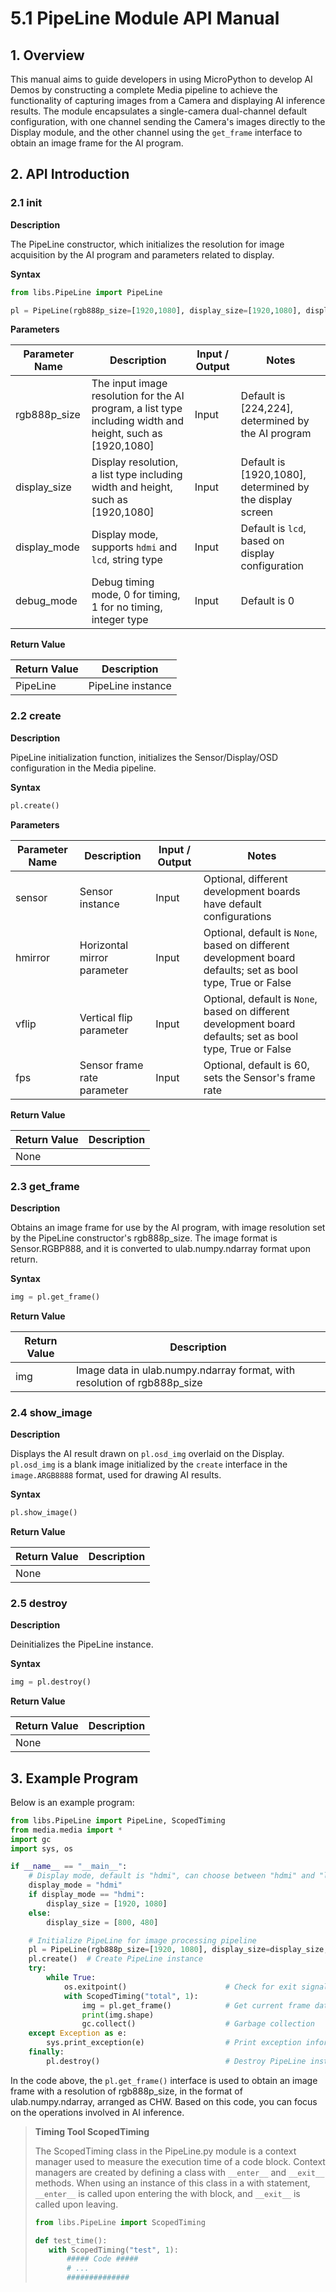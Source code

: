 # 5.1 PipeLine Module API Manual

## 1. Overview

This manual aims to guide developers in using MicroPython to develop AI Demos by constructing a complete Media pipeline to achieve the functionality of capturing images from a Camera and displaying AI inference results. The module encapsulates a single-camera dual-channel default configuration, with one channel sending the Camera's images directly to the Display module, and the other channel using the `get_frame` interface to obtain an image frame for the AI program.

## 2. API Introduction

### 2.1 init

**Description**

The PipeLine constructor, which initializes the resolution for image acquisition by the AI program and parameters related to display.

**Syntax**

```python
from libs.PipeLine import PipeLine

pl = PipeLine(rgb888p_size=[1920,1080], display_size=[1920,1080], display_mode='hdmi', debug_mode=0)
```

**Parameters**

| Parameter Name | Description | Input / Output | Notes |
|----------------|-------------|----------------|-------|
| rgb888p_size   | The input image resolution for the AI program, a list type including width and height, such as [1920,1080] | Input | Default is [224,224], determined by the AI program |
| display_size   | Display resolution, a list type including width and height, such as [1920,1080] | Input | Default is [1920,1080], determined by the display screen |
| display_mode   | Display mode, supports `hdmi` and `lcd`, string type | Input | Default is `lcd`, based on display configuration |
| debug_mode     | Debug timing mode, 0 for timing, 1 for no timing, integer type | Input | Default is 0 |

**Return Value**

| Return Value | Description |
|--------------|-------------|
| PipeLine     | PipeLine instance |

### 2.2 create

**Description**

PipeLine initialization function, initializes the Sensor/Display/OSD configuration in the Media pipeline.

**Syntax**

```python
pl.create()
```

**Parameters**

| Parameter Name | Description | Input / Output | Notes |
|----------------|-------------|----------------|-------|
| sensor         | Sensor instance | Input | Optional, different development boards have default configurations |
| hmirror        | Horizontal mirror parameter | Input | Optional, default is `None`, based on different development board defaults; set as bool type, True or False |
| vflip          | Vertical flip parameter | Input | Optional, default is `None`, based on different development board defaults; set as bool type, True or False |
| fps            | Sensor frame rate parameter | Input | Optional, default is 60, sets the Sensor's frame rate |

**Return Value**

| Return Value | Description |
|--------------|-------------|
| None         |             |

### 2.3 get_frame

**Description**

Obtains an image frame for use by the AI program, with image resolution set by the PipeLine constructor's rgb888p_size. The image format is Sensor.RGBP888, and it is converted to ulab.numpy.ndarray format upon return.

**Syntax**

```python
img = pl.get_frame()
```

**Return Value**

| Return Value | Description |
|--------------|-------------|
| img          | Image data in ulab.numpy.ndarray format, with resolution of rgb888p_size |

### 2.4 show_image

**Description**

Displays the AI result drawn on `pl.osd_img` overlaid on the Display. `pl.osd_img` is a blank image initialized by the `create` interface in the `image.ARGB8888` format, used for drawing AI results.

**Syntax**

```python
pl.show_image()
```

**Return Value**

| Return Value | Description |
|--------------|-------------|
| None         |             |

### 2.5 destroy

**Description**

Deinitializes the PipeLine instance.

**Syntax**

```python
img = pl.destroy()
```

**Return Value**

| Return Value | Description |
|--------------|-------------|
| None         |             |

## 3. Example Program

Below is an example program:

```python
from libs.PipeLine import PipeLine, ScopedTiming
from media.media import *
import gc
import sys, os

if __name__ == "__main__":
    # Display mode, default is "hdmi", can choose between "hdmi" and "lcd"
    display_mode = "hdmi"
    if display_mode == "hdmi":
        display_size = [1920, 1080]
    else:
        display_size = [800, 480]

    # Initialize PipeLine for image processing pipeline
    pl = PipeLine(rgb888p_size=[1920, 1080], display_size=display_size, display_mode=display_mode)
    pl.create()  # Create PipeLine instance
    try:
        while True:
            os.exitpoint()                      # Check for exit signal
            with ScopedTiming("total", 1):
                img = pl.get_frame()            # Get current frame data
                print(img.shape)
                gc.collect()                    # Garbage collection
    except Exception as e:
        sys.print_exception(e)                  # Print exception information
    finally:
        pl.destroy()                            # Destroy PipeLine instance
```

In the code above, the `pl.get_frame()` interface is used to obtain an image frame with a resolution of rgb888p_size, in the format of ulab.numpy.ndarray, arranged as CHW. Based on this code, you can focus on the operations involved in AI inference.

> **Timing Tool ScopedTiming**
>
> The ScopedTiming class in the PipeLine.py module is a context manager used to measure the execution time of a code block. Context managers are created by defining a class with `__enter__` and `__exit__` methods. When using an instance of this class in a with statement, `__enter__` is called upon entering the with block, and `__exit__` is called upon leaving.
>
> ```python
> from libs.PipeLine import ScopedTiming
> 
> def test_time():
>    with ScopedTiming("test", 1):
>        ##### Code #####
>        # ...
>        ##############
> ```
